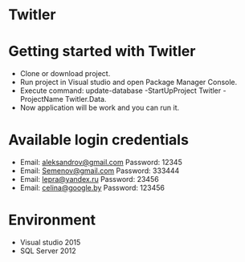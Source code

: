 # Twitler

# Getting started with Twitler
- Clone or download project.
- Run project in Visual studio and open Package Manager Console.
- Execute command: update-database -StartUpProject Twitler -ProjectName Twitler.Data.
- Now application will be work and you can run it.

# Available login credentials
- Email: aleksandrov@gmail.com  Password: 12345
- Email: Semenov@gmail.com  Password: 333444
- Email: lepra@yandex.ru  Password: 23456
- Email: celina@google.by Password: 123456

# Environment
- Visual studio 2015
- SQL Server 2012
